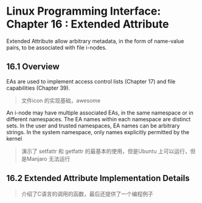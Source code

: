 # Linux Programming Interface: Chapter 16 : Extended Attribute

Extended Attribute
allow arbitrary metadata,
in the form of name-value pairs, to be associated with file i-nodes. 

## 16.1 Overview
EAs are used to implement access control lists (Chapter 17) and file capabilities (Chapter 39).

> 文件icon 的实现基础，awesome

An i-node may have multiple associated EAs, in the same namespace or in different
namespaces. The EA names within each namespace are distinct sets. In the user and
trusted namespaces, EA names can be arbitrary strings. In the system namespace,
only names explicitly permitted by the kernel 

> 演示了 setfattr 和 getfattr 的最基本的使用，但是Ubuntu 上可以运行，但是Manjaro 无法运行

## 16.2 Extended Attribute Implementation Details
> 介绍了C语言的调用的函数，最后还提供了一个编程例子

